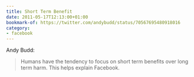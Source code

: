 ```yaml
---
title: Short Term Benefit
date: 2011-05-17T12:13:00+01:00
bookmark-of: https://twitter.com/andybudd/status/70567695480918016
category:
- facebook
---
```

Andy Budd:

> Humans have the tendency to focus on short term benefits over long term harm. This helps explain Facebook.
